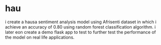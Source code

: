 # hau
i create a hausa sentiment analysis model using Afrisenti dataset in which i achieve an accuracy of 0.80 using random forest classification algorithm. i later eon create a demo flask app to test to further test the performance of the model on real life applications.

